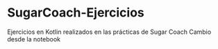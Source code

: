 # SugarCoach-Ejercicios
Ejercicios en Kotlin realizados en las prácticas de Sugar Coach
Cambio desde la notebook
